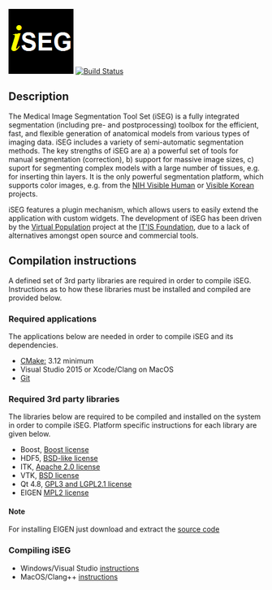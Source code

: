 ![iSEG logo](iSeg/images/isegicon.png)
[![Build Status](https://travis-ci.com/ITISFoundation/osparc-iseg.svg?branch=master)](https://travis-ci.com/ITISFoundation/osparc-iseg)

## Description

The Medical Image Segmentation Tool Set (iSEG) is a fully integrated segmentation (including pre- and postprocessing) toolbox for the efficient, fast, and flexible generation of anatomical models from various types of imaging data. iSEG includes a variety of semi-automatic segmentation methods. The key strengths of iSEG are a) a powerful set of tools for manual segmentation (correction), b) support for massive image sizes, c) suport for segmenting complex models with a large number of tissues, e.g. for inserting thin layers. It is the only powerful segmentation platform, which supports color images, e.g. from the [NIH Visible Human](https://www.nlm.nih.gov/research/visible/visible_human.html) or [Visible Korean](https://doi.org/10.1002/ca.20275) projects.

iSEG features a plugin mechanism, which allows users to easily extend the application with custom widgets. The development of iSEG has been driven by the [Virtual Population](https://www.itis.ethz.ch/virtual-population/) project at the [IT'IS Foundation](https://www.itis.ethz.ch/), due to a lack of alternatives amongst open source and commercial tools.

## Compilation instructions

A defined set of 3rd party libraries are required in order to compile iSEG.
Instructions as to how these libraries must be installed and compiled are provided below.

### Required applications

The applications below are needed in order to compile iSEG and its dependencies.

- [CMake:](https://cmake.org/) 3.12 minimum
- Visual Studio 2015 or Xcode/Clang on MacOS
- [Git](https://git-scm.com/)

### Required 3rd party libraries

The libraries below are required to be compiled and installed on the system in order to compile iSEG. Platform specific instructions for each library are given below.

- Boost, [Boost license](http://www.boost.org/users/license.html)
- HDF5, [BSD-like license](https://support.hdfgroup.org/products/licenses.html)
- ITK, [Apache 2.0 license](https://itk.org/ITK/project/licenseversion1.html)
- VTK, [BSD license](https://www.vtk.org/licensing/)
- Qt 4.8, [GPL3 and LGPL2.1 license](https://www1.qt.io/licensing/)
- EIGEN [MPL2 license](https://www.mozilla.org/en-US/MPL/2.0/)

#### Note
For installing EIGEN just download and extract the [source code](http://eigen.tuxfamily.org/index.php?title=Main_Page#Download)


### Compiling iSEG

- Windows/Visual Studio [instructions](Build/CompilingWindows.md)
- MacOS/Clang++ [instructions](Build/CompilingMacOS.md)
